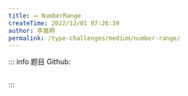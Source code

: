 ```yaml
---
title: ➖ NumberRange
createTime: 2022/12/01 07:26:39
author: 李嘉明
permalink: /type-challenges/medium/number-range/
---
```


::: info 题目
Github: []()

```ts

```

:::
